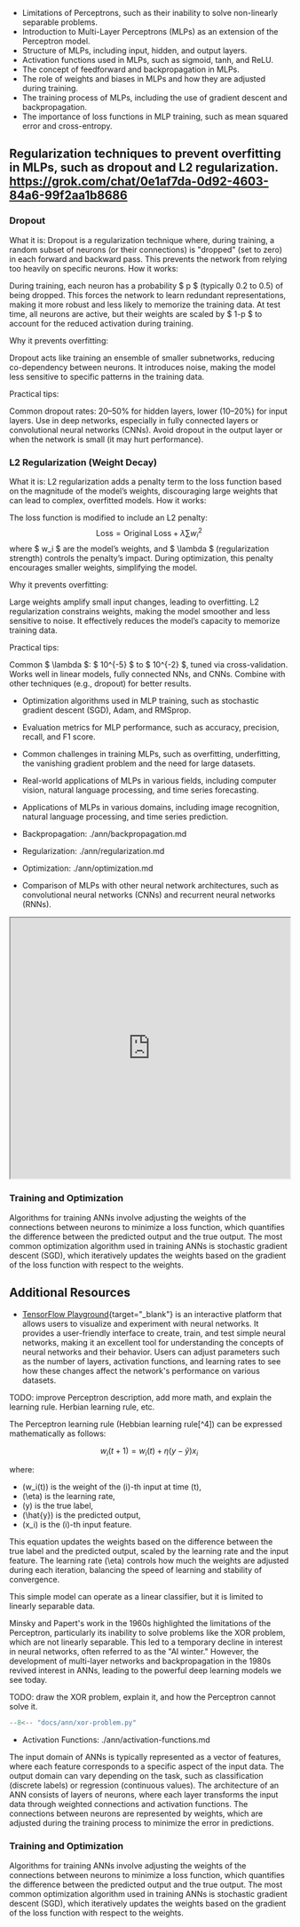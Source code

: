 
- Limitations of Perceptrons, such as their inability to solve non-linearly separable problems.
- Introduction to Multi-Layer Perceptrons (MLPs) as an extension of the Perceptron model.
- Structure of MLPs, including input, hidden, and output layers.
- Activation functions used in MLPs, such as sigmoid, tanh, and ReLU.
- The concept of feedforward and backpropagation in MLPs.
- The role of weights and biases in MLPs and how they are adjusted during training.
- The training process of MLPs, including the use of gradient descent and backpropagation.
- The importance of loss functions in MLP training, such as mean squared error and cross-entropy.

## Regularization techniques to prevent overfitting in MLPs, such as dropout and L2 regularization. https://grok.com/chat/0e1af7da-0d92-4603-84a6-99f2aa1b8686


### Dropout
What it is: Dropout is a regularization technique where, during training, a random subset of neurons (or their connections) is "dropped" (set to zero) in each forward and backward pass. This prevents the network from relying too heavily on specific neurons.
How it works:

During training, each neuron has a probability $ p $ (typically 0.2 to 0.5) of being dropped.
This forces the network to learn redundant representations, making it more robust and less likely to memorize the training data.
At test time, all neurons are active, but their weights are scaled by $ 1-p $ to account for the reduced activation during training.

Why it prevents overfitting:

Dropout acts like training an ensemble of smaller subnetworks, reducing co-dependency between neurons.
It introduces noise, making the model less sensitive to specific patterns in the training data.

Practical tips:

Common dropout rates: 20–50% for hidden layers, lower (10–20%) for input layers.
Use in deep networks, especially in fully connected layers or convolutional neural networks (CNNs).
Avoid dropout in the output layer or when the network is small (it may hurt performance).


### L2 Regularization (Weight Decay)
What it is: L2 regularization adds a penalty term to the loss function based on the magnitude of the model’s weights, discouraging large weights that can lead to complex, overfitted models.
How it works:

The loss function is modified to include an L2 penalty:
$$\text{Loss} = \text{Original Loss} + \lambda \sum w_i^2$$
where $ w_i $ are the model’s weights, and $ \lambda $ (regularization strength) controls the penalty’s impact.
During optimization, this penalty encourages smaller weights, simplifying the model.

Why it prevents overfitting:

Large weights amplify small input changes, leading to overfitting. L2 regularization constrains weights, making the model smoother and less sensitive to noise.
It effectively reduces the model’s capacity to memorize training data.

Practical tips:

Common $ \lambda $: $ 10^{-5} $ to $ 10^{-2} $, tuned via cross-validation.
Works well in linear models, fully connected NNs, and CNNs.
Combine with other techniques (e.g., dropout) for better results.



- Optimization algorithms used in MLP training, such as stochastic gradient descent (SGD), Adam, and RMSprop.
- Evaluation metrics for MLP performance, such as accuracy, precision, recall, and F1 score.
- Common challenges in training MLPs, such as overfitting, underfitting, the vanishing gradient problem and the need for large datasets.
- Real-world applications of MLPs in various fields, including computer vision, natural language processing, and time series forecasting.
- Applications of MLPs in various domains, including image recognition, natural language processing, and time series prediction.


- Backpropagation: ./ann/backpropagation.md
- Regularization: ./ann/regularization.md
- Optimization: ./ann/optimization.md
- Comparison of MLPs with other neural network architectures, such as convolutional neural networks (CNNs) and recurrent neural networks (RNNs).

<iframe width="100%" height="470" src="https://www.youtube.com/embed/aircAruvnKk" allowfullscreen></iframe>


### Training and Optimization

Algorithms for training ANNs involve adjusting the weights of the connections between neurons to minimize a loss function, which quantifies the difference between the predicted output and the true output. The most common optimization algorithm used in training ANNs is stochastic gradient descent (SGD), which iteratively updates the weights based on the gradient of the loss function with respect to the weights.


## Additional Resources

- [TensorFlow Playground](https://playground.tensorflow.org/){target="_blank"} is an interactive platform that allows users to visualize and experiment with neural networks. It provides a user-friendly interface to create, train, and test simple neural networks, making it an excellent tool for understanding the concepts of neural networks and their behavior. Users can adjust parameters such as the number of layers, activation functions, and learning rates to see how these changes affect the network's performance on various datasets.






TODO: improve Perceptron description, add more math, and explain the learning rule. Herbian learning rule, etc.

The Perceptron learning rule (Hebbian learning rule[^4]) can be expressed mathematically as follows:

$$
w_i(t+1) = w_i(t) + \eta (y - \hat{y}) x_i
$$

where:

- \(w_i(t)\) is the weight of the \(i\)-th input at time \(t\),
- \(\eta\) is the learning rate,
- \(y\) is the true label,
- \(\hat{y}\) is the predicted output,
- \(x_i\) is the \(i\)-th input feature.

This equation updates the weights based on the difference between the true label and the predicted output, scaled by the learning rate and the input feature. The learning rate \(\eta\) controls how much the weights are adjusted during each iteration, balancing the speed of learning and stability of convergence.

This simple model can operate as a linear classifier, but it is limited to linearly separable data. 

Minsky and Papert's work in the 1960s highlighted the limitations of the Perceptron, particularly its inability to solve problems like the XOR problem, which are not linearly separable. This led to a temporary decline in interest in neural networks, often referred to as the "AI winter." However, the development of multi-layer networks and backpropagation in the 1980s revived interest in ANNs, leading to the powerful deep learning models we see today.

TODO: draw the XOR problem, explain it, and how the Perceptron cannot solve it.
```python exec="on" html="1"
--8<-- "docs/ann/xor-problem.py"
```


- Activation Functions: ./ann/activation-functions.md

The input domain of ANNs is typically represented as a vector of features, where each feature corresponds to a specific aspect of the input data. The output domain can vary depending on the task, such as classification (discrete labels) or regression (continuous values). The architecture of an ANN consists of layers of neurons, where each layer transforms the input data through weighted connections and activation functions. The connections between neurons are represented by weights, which are adjusted during the training process to minimize the error in predictions.


### Training and Optimization

Algorithms for training ANNs involve adjusting the weights of the connections between neurons to minimize a loss function, which quantifies the difference between the predicted output and the true output. The most common optimization algorithm used in training ANNs is stochastic gradient descent (SGD), which iteratively updates the weights based on the gradient of the loss function with respect to the weights.
